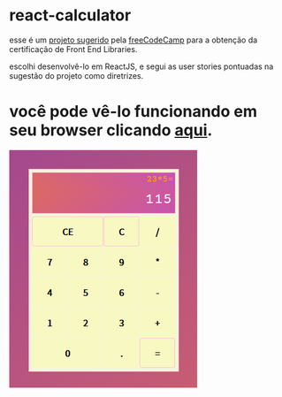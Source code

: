 ﻿# react-calculator

esse é um [projeto sugerido](https://www.freecodecamp.org/learn/front-end-libraries/front-end-libraries-projects/build-a-javascript-calculator) pela [freeCodeCamp](https://www.freecodecamp.org/) para a obtenção da certificação de Front End Libraries.

escolhi desenvolvê-lo em ReactJS, e segui as user stories pontuadas na sugestão do projeto como diretrizes.

# você pode vê-lo funcionando em seu browser clicando [aqui](https://codepen.io/fabiokannenberg/full/yLVrNrK).

![calculadora](0.png)
